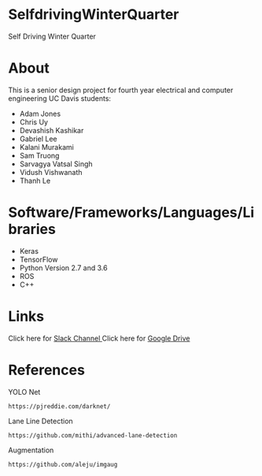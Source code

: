 # SelfdrivingWinterQuarter
Self Driving Winter Quarter

# About
This is a senior design project for fourth year electrical and computer engineering UC Davis students:

- Adam Jones
- Chris Uy
- Devashish Kashikar
- Gabriel Lee
- Kalani Murakami
- Sam Truong
- Sarvagya Vatsal Singh
- Vidush Vishwanath
- Thanh Le


# Software/Frameworks/Languages/Libraries
- Keras
- TensorFlow
- Python Version 2.7 and 3.6
- ROS
- C++

# Links

Click here for [Slack Channel ](https://ucdavisautnomouscar.slack.com/)
Click here for [Google Drive](https://drive.google.com/drive/u/1/folders/0AGXSliFEBeMNUk9PVA)

# References

YOLO Net
```
https://pjreddie.com/darknet/
```

Lane Line Detection
```
https://github.com/mithi/advanced-lane-detection
```

Augmentation
```
https://github.com/aleju/imgaug
```


